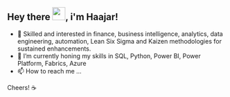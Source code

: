 ## Hey there <img src="https://github.com/TheDudeThatCode/TheDudeThatCode/blob/master/Assets/Hi.gif" width="30px">, i'm Haajar!

- 👀 Skilled and interested in finance, business intelligence, analytics, data engineering, automation, Lean Six Sigma and Kaizen methodologies for sustained enhancements.
- 🌱 I’m currently honing my skills in SQL, Python, Power BI, Power Platform, Fabrics, Azure
- 📫 How to reach me ...

Cheers! ☕

<!---
haajarsed/haajarsed is a ✨ special ✨ repository because its `README.md` (this file) appears on your GitHub profile.
You can click the Preview link to take a look at your changes.
--->
